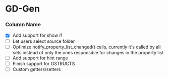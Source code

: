 # GD-Gen

### Column Name
- [x] Add support for show if
- [ ] Let users select source folder
- [ ] Optimize notify_property_list_changed() calls, currently it's called by all sets instead of only the ones responsible for changes in the property list
- [ ] Add support for hint range
- [ ] Finish support for GSTRUCTS
- [ ] Custom getters/setters